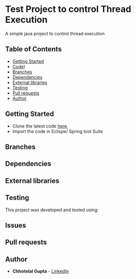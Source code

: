 # Test Project to control Thread Execution

A simple java project to control thread execution

## Table of Contents

* [Getting Started](#getting-started)
* [Code](https://github.com/guptachhotelal/ThreadTest))
* [Branches](#branches)
* [Dependencies](#dependencies)
* [External libraries](#external-libraries)
* [Testing](#testing)
* [Pull requests](#pull-requests)
* [Author](#author)

## Getting Started

* Clone the latest code [here](https://github.com/guptachhotelal/ThreadTest),
* Import the code in Eclispe/ Spring tool Suite

## Branches

## Dependencies

## External libraries

## Testing

This project was developed and tested using:

## Issues

## Pull requests

## Author

* **Chhotelal Gupta** - [LinkedIn](https://www.linkedin.com/in/guptachhotelal)
